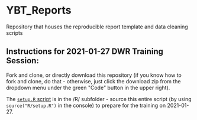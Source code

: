 # YBT_Reports
Repository that houses the reproducible report template and data cleaning scripts

## Instructions for 2021-01-27 DWR Training Session:

Fork and clone, or directly download this repository (if you know how to fork and clone, do that - otherwise, just click the download zip from the dropdown menu under the green "Code" button in the upper right).

The [`setup.R` script](https://github.com/fishsciences/YBT_Reports/blob/master/R/setup.R) is in the /R/ subfolder - source this entire script (by using `source("R/setup.R")` in the console) to prepare for the training on 2021-01-27.
